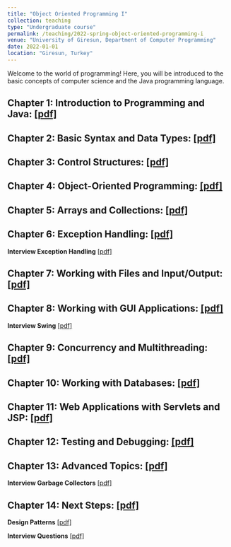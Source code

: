 ```yaml
---
title: "Object Oriented Programming I"
collection: teaching
type: "Undergraduate course"
permalink: /teaching/2022-spring-object-oriented-programming-i
venue: "University of Giresun, Department of Computer Programming"
date: 2022-01-01
location: "Giresun, Turkey"
---
```


Welcome to the world of programming! Here, you will be introduced to the basic concepts of computer science and the Java programming language. 

Chapter 1: Introduction to Programming and Java: <a href="http://sercankulcu.github.io/assets/teaching/java/1_Introduction.pdf">[pdf]</a>
-----

Chapter 2: Basic Syntax and Data Types: <a href="http://sercankulcu.github.io/assets/teaching/java/2_Basic.pdf">[pdf]</a>
-----

Chapter 3: Control Structures: <a href="http://sercankulcu.github.io/assets/teaching/java/3_Control.pdf">[pdf]</a>
-----

Chapter 4: Object-Oriented Programming: <a href="http://sercankulcu.github.io/assets/teaching/java/4_Object.pdf">[pdf]</a>
-----

Chapter 5: Arrays and Collections: <a href="http://sercankulcu.github.io/assets/teaching/java/5_Arrays.pdf">[pdf]</a>
-----

Chapter 6: Exception Handling: <a href="http://sercankulcu.github.io/assets/teaching/java/6_Exception.pdf">[pdf]</a>
-----

<b>Interview Exception Handling</b> <a href="http://sercankulcu.github.io/assets/teaching/java/Interview_Exception_Handling.pdf">[pdf]</a>

Chapter 7: Working with Files and Input/Output: <a href="http://sercankulcu.github.io/assets/teaching/java/7_Files.pdf">[pdf]</a>
-----

Chapter 8: Working with GUI Applications: <a href="http://sercankulcu.github.io/assets/teaching/java/8_GUI.pdf">[pdf]</a>
-----

<b>Interview Swing</b> <a href="http://sercankulcu.github.io/assets/teaching/java/Interview_Swing.pdf">[pdf]</a>

Chapter 9: Concurrency and Multithreading: <a href="http://sercankulcu.github.io/assets/teaching/java/9_Concurrency.pdf">[pdf]</a>
-----

Chapter 10: Working with Databases: <a href="http://sercankulcu.github.io/assets/teaching/java/10_Databases.pdf">[pdf]</a>
-----

Chapter 11: Web Applications with Servlets and JSP: <a href="http://sercankulcu.github.io/assets/teaching/java/11_Web.pdf">[pdf]</a>
-----

Chapter 12: Testing and Debugging: <a href="http://sercankulcu.github.io/assets/teaching/java/12_Testing.pdf">[pdf]</a>
-----

Chapter 13: Advanced Topics: <a href="http://sercankulcu.github.io/assets/teaching/java/13_Advanced.pdf">[pdf]</a>
-----

<b>Interview Garbage Collectors</b> <a href="http://sercankulcu.github.io/assets/teaching/java/Interview_Garbage_Collectors.pdf">[pdf]</a>

Chapter 14: Next Steps: <a href="http://sercankulcu.github.io/assets/teaching/java/14_Next.pdf">[pdf]</a>
-----

<b>Design Patterns</b> <a href="http://sercankulcu.github.io/assets/teaching/design_pattern/Design_Patterns.pdf">[pdf]</a>

<b>Interview Questions</b> <a href="http://sercankulcu.github.io/assets/teaching/java/Interview_Questions.pdf">[pdf]</a>
